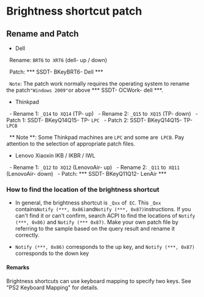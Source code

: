 # Brightness shortcut patch

## Rename and Patch

- Dell

  Rename: `BRT6` to` XRT6` (dell- up / down)

  Patch: *** SSDT- BKeyBRT6- Dell ***

  `Note`: The patch work normally requires the operating system to rename the patch` "Windows 2009" `or above *** SSDT- OCWork- dell ***.

- Thinkpad

  - Rename 1: `_Q14` to` XQ14` (TP- up)
  - Rename 2: `_Q15` to` XQ15` (TP- down)
  - Patch 1: SSDT- BKeyQ14Q15- TP- `LPC`
  - Patch 2: SSDT- BKeyQ14Q15- TP- `LPCB`

  ** Note **: Some Thinkpad machines are `LPC` and some are` LPCB`. Pay attention to the selection of appropriate patch files.

- Lenovo Xiaoxin IKB / IKBR / IWL

  - Rename 1: `_Q12` to` XQ12` (LenovoAir- up)
  - Rename 2: `_Q11` to` XQ11` (LenovoAir- down)
  - Patch: *** SSDT- BKeyQ11Q12- LenAir ***

### How to find the location of the brightness shortcut

- In general, the brightness shortcut is `_Qxx` of` EC`. This `_Qxx` contains` Notify (***, 0x86) `and` Notify (***, 0x87) `instructions. If you can't find it or can't confirm, search ACPI to find the locations of `Notify (***, 0x86)` and `Notify (*** 0x87)`. Make your own patch file by referring to the sample based on the query result and rename it correctly.

- `Notify (***, 0x86)` corresponds to the up key, and `Notify (***, 0x87)` corresponds to the down key

#### Remarks

Brightness shortcuts can use keyboard mapping to specify two keys. See "PS2 Keyboard Mapping" for details.